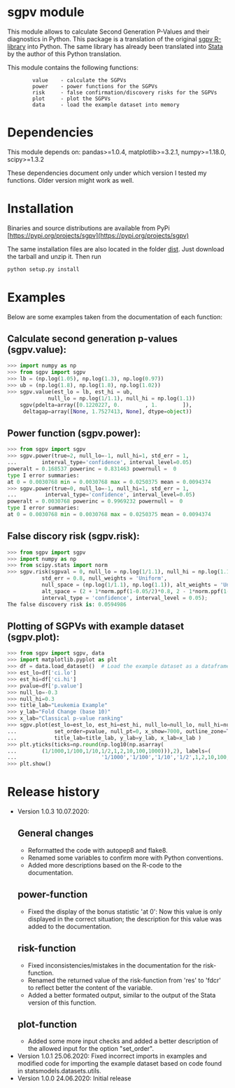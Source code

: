 # sgpv module

This module allows to calculate Second Generation P-Values and their diagnostics in Python.
This package is a translation of the original  [sgpv R-library](https://github.com/weltybiostat/sgpv) into Python.
The same library has already been translated into [Stata](https://github.com/skbormann/stata-tools/sgpv) by the author of this Python translation.

This module contains the following functions:

            value    - calculate the SGPVs
            power    - power functions for the SGPVs
            risk     - false confirmation/discovery risks for the SGPVs
            plot     - plot the SGPVs
            data     - load the example dataset into memory

# Dependencies

This module depends on: 
 pandas>=1.0.4, matplotlib>=3.2.1, numpy>=1.18.0, scipy>=1.3.2
            
These dependencies document only under which version I tested my functions.
Older version might work as well. 

# Installation
Binaries and source distributions are available from PyPi
[https://pypi.org/projects/sgpv](https://pypi.org/projects/sgpv)


The same installation files are also located in the folder [dist](https://github.com/skbormann/python-tools/sgpv/dist).
Just download the tarball and unzip it. Then run
```python
python setup.py install
```

# Examples
Below are some examples taken from the documentation of each function:

## Calculate second generation p-values (sgpv.value):
```python
>>> import numpy as np
>>> from sgpv import sgpv
>>> lb = (np.log(1.05), np.log(1.3), np.log(0.97))
>>> ub = (np.log(1.8), np.log(1.8), np.log(1.02))
>>> sgpv.value(est_lo = lb, est_hi = ub,
             null_lo = np.log(1/1.1), null_hi = np.log(1.1))
    sgpv(pdelta=array([0.1220227, 0.        , 1.        ]),
     deltagap=array([None, 1.7527413, None], dtype=object))
```

## Power function (sgpv.power): 
```python
>>> from sgpv import sgpv       
>>> sgpv.power(true=2, null_lo=-1, null_hi=1, std_err = 1,
...        interval_type='confidence', interval_level=0.05)
poweralt = 0.168537 powerinc = 0.831463 powernull =  0
type I error summaries:
at 0 = 0.0030768 min = 0.0030768 max = 0.0250375 mean = 0.0094374
>>> sgpv.power(true=0, null_lo=-1, null_hi=1, std_err = 1,
...         interval_type='confidence', interval_level=0.05)
poweralt = 0.0030768 powerinc = 0.9969232 powernull =  0
type I error summaries:
at 0 = 0.0030768 min = 0.0030768 max = 0.0250375 mean = 0.0094374 
```

## False discory risk (sgpv.risk):   
```python           
>>> from sgpv import sgpv
>>> import numpy as np
>>> from scipy.stats import norm
>>> sgpv.risk(sgpval = 0, null_lo = np.log(1/1.1), null_hi = np.log(1.1),
           std_err = 0.8, null_weights = 'Uniform',
           null_space = (np.log(1/1.1), np.log(1.1)), alt_weights = 'Uniform',
           alt_space = (2 + 1*norm.ppf(1-0.05/2)*0.8, 2 - 1*norm.ppf(1-0.05/2)*0.8),
           interval_type = 'confidence', interval_level = 0.05);
The false discovery risk is: 0.0594986
```

## Plotting of SGPVs with example dataset (sgpv.plot):
```python
>>> from sgpv import sgpv, data
>>> import matplotlib.pyplot as plt
>>> df = data.load_dataset()  # Load the example dataset as a dataframe
>>> est_lo=df['ci.lo']
>>> est_hi=df['ci.hi']
>>> pvalue=df['p.value']
>>> null_lo=-0.3
>>> null_hi=0.3
>>> title_lab="Leukemia Example"
>>> y_lab="Fold Change (base 10)"
>>> x_lab="Classical p-value ranking"
>>> sgpv.plot(est_lo=est_lo, est_hi=est_hi, null_lo=null_lo, null_hi=null_hi,
...            set_order=pvalue, null_pt=0, x_show=7000, outline_zone=True,
...            title_lab=title_lab, y_lab=y_lab, x_lab=x_lab )
>>> plt.yticks(ticks=np.round(np.log10(np.asarray(
...        (1/1000,1/100,1/10,1/2,1,2,10,100,1000))),2), labels=(
...                           '1/1000','1/100','1/10','1/2',1,2,10,100,1000))
>>> plt.show()
```

# Release history
* Version 1.0.3 10.07.2020:
    ## General changes 
    * Reformatted the code with autopep8 and flake8. 
    * Renamed some variables to confirm more with Python conventions. 
    * Added more descriptions based on the R-code to the documentation.  
    ## power-function
    * Fixed the display of the bonus statistic 'at 0':  Now this value is only displayed in the correct situation; the description for this value was added to the documentation.  
    ## risk-function    
    * Fixed inconsistencies/mistakes in the documentation for the risk-function.
    * Renamed the returned value of the risk-function from 'res' to 'fdcr' to reflect better the content of the variable.
    * Added a better formated output, similar to the output of the Stata version of this function.
    ## plot-function
    * Added some more input checks and added a better description of the allowed input for the option "set_order".
* Version 1.0.1 25.06.2020: Fixed incorrect imports in examples and modified code for importing the example dataset based on code found in statsmodels.datasets.utils.
* Version 1.0.0 24.06.2020: Initial release
 


 
